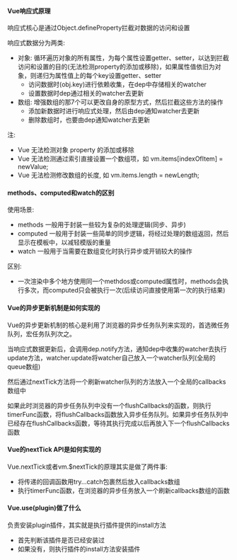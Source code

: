 
#### Vue响应式原理
响应式核心是通过Object.defineProperty拦截对数据的访问和设置

响应式数据分为两类:
- 对象: 循环遍历对象的所有属性，为每个属性设置getter、setter，以达到拦截访问和设置的目的(无法检测property的添加或移除)，如果属性值依旧为对象，则递归为属性值上的每个key设置getter、setter
  - 访问数据时(obj.key)进行依赖收集，在dep中存储相关的watcher
  - 设置数据时dep通过相关的watcher去更新
- 数组: 增强数组的那7个可以更改自身的原型方式，然后拦截这些方法的操作
  - 添加新数据时进行响应式处理，然后由dep通知watcher去更新
  - 删除数组时，也要由dep通知watcher去更新

注:
 - Vue 无法检测对象 property 的添加或移除
 - Vue 无法检测通过索引直接设置一个数组项，如 vm.items[indexOfItem] = newValue;
 - Vue 无法检测修改数组的长度, 如 vm.items.length = newLength;


#### methods、computed和watch的区别
使用场景:
 - methods 一般用于封装一些较为复杂的处理逻辑(同步、异步)
 - computed 一般用于封装一些简单的同步逻辑，将经过处理的数组返回，然后显示在模板中，以减轻模版的重量
 - watch 一般用于当需要在数组变化时执行异步或开销较大的操作

区别:
 - 一次渲染中多个地方使用同一个methdos或computed属性时，methods会执行多次，而computed只会被执行一次(后续访问直接使用第一次的执行结果)


#### Vue的异步更新机制是如何实现的
Vue的异步更新机制的核心是利用了浏览器的异步任务队列来实现的，首选微任务队列，宏任务队列次之。

当响应式数据更新后，会调用dep.notify方法，通知dep中收集的watcher去执行update方法，watcher.update将watcher自己放入一个watcher队列(全局的queue数组)

然后通过nextTick方法将一个刷新watcher队列的方法放入一个全局的callbacks数组中

如果此时浏览器的异步任务队列中没有一个flushCallbacks的函数，则执行timerFunc函数，将flushCallbacks函数放入异步任务队列。如果异步任务队列中已经存在flushCallbacks函数，等待其执行完成以后再放入下一个flushCallbacks函数

#### Vue的nextTick API是如何实现的
Vue.nextTick或者vm.$nextTick的原理其实是做了两件事:
- 将传递的回调函数用try...catch包裹然后放入callbacks数组
- 执行timerFunc函数，在浏览器的异步任务放入一个刷新callbacks数组的函数

#### Vue.use(plugin)做了什么
负责安装plugin插件，其实就是执行插件提供的install方法
- 首先判断该插件是否已经安装过
- 如果没有，则执行插件的install方法安装插件